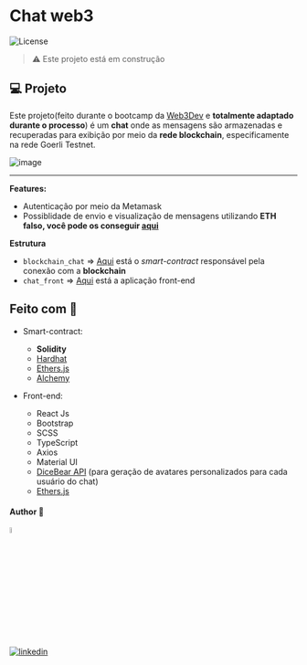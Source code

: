 # Chat web3
  <img  src="https://img.shields.io/static/v1?label=license&message=MIT&color=5965E0&labelColor=121214" alt="License">

  
> ⚠️ Este projeto está em construção

## 💻 Projeto

 Este projeto(feito durante o bootcamp da [Web3Dev](https://bootcamp.web3dev.com.br/) e **totalmente adaptado durante o processo**) é um **chat** onde as mensagens são armazenadas e recuperadas para exibição por meio da **rede blockchain**, especificamente na rede Goerli Testnet.
 
![image](https://user-images.githubusercontent.com/97068163/201061975-a12a2ca5-75c5-4c8d-8a68-923b3ff62e23.png)



---

**Features:**
 - Autenticação por meio da Metamask
 - Possiblidade de envio e visualização de mensagens utilizando **ETH falso, você pode os conseguir [aqui](https://goerlifaucet.com/)**

**Estrutura**
 - `blockchain_chat` => [Aqui](https://github.com/dev-araujo/blockchain/tree/main/chat-web3/blockchain_chat) está o _smart-contract_ responsável pela conexão com a **blockchain**
 - `chat_front` => [Aqui](https://github.com/dev-araujo/blockchain/tree/main/chat-web3/chat_front) está a aplicação front-end
 

## Feito com 🔨

- Smart-contract:
  - **Solidity**
  - [Hardhat ](https://hardhat.org/)
  - [Ethers.js](https://docs.ethers.io/v5/)
  - [Alchemy](https://www.alchemy.com/)
 
 - Front-end:
   - React Js
   - Bootstrap
   - SCSS
   - TypeScript
   - Axios
   - Material UI
   - [DiceBear API](https://avatars.dicebear.com/) (para geração de avatares personalizados para cada usuário do chat)
   - [Ethers.js](https://docs.ethers.io/v5/)
 
 
 
 #### Author 👷

<img src="https://user-images.githubusercontent.com/97068163/149033991-781bf8b6-4beb-445a-913c-f05a76a28bfc.png" width="5%" alt="caricatura do autor desse repositório"/>

[![linkedin](https://img.shields.io/badge/LinkedIn-0077B5?style=for-the-badge&logo=linkedin&logoColor=white)](https://www.linkedin.com/in/araujocode/)



